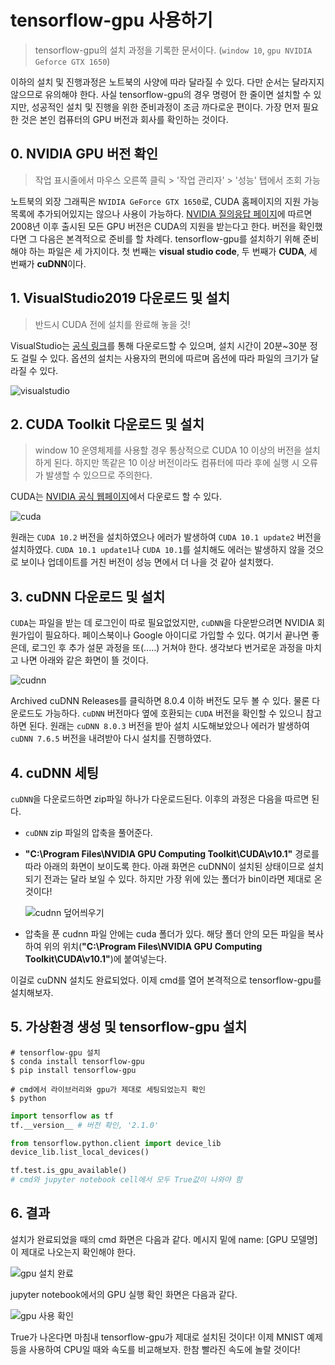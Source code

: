 #  tensorflow-gpu 사용하기

> tensorflow-gpu의 설치 과정을 기록한 문서이다. (`window 10`, `gpu NVIDIA Geforce GTX 1650`)

이하의 설치 및 진행과정은 노트북의 사양에 따라 달라질 수 있다. 다만 순서는 달라지지 않으므로 유의해야 한다.
사실 tensorflow-gpu의 경우 명령어 한 줄이면 설치할 수 있지만, 성공적인 설치 및 진행을 위한 준비과정이 조금 까다로운 편이다. 가장 먼저 필요한 것은 본인 컴퓨터의 GPU 버전과 회사를 확인하는 것이다. 

## 0. NVIDIA GPU 버전 확인 

> 작업 표시줄에서 마우스 오른쪽 클릭 > '작업 관리자' > '성능' 탭에서 조회 가능

노트북의 외장 그래픽은 `NVIDIA GeForce GTX 1650`로, CUDA 홈페이지의 지원 가능 목록에 추가되어있지는 않으나 사용이 가능하다. [NVIDIA 질의응답 페이지](https://forums.developer.nvidia.com/t/cuda-enabled-geforce-1650/81010/2)에 따르면 2008년 이후 출시된 모든 GPU 버전은 CUDA의 지원을 받는다고 한다. 
버전을 확인했다면 그 다음은 본격적으로 준비를 할 차례다. tensorflow-gpu를 설치하기 위해 준비해야 하는 파일은 세 가지이다. 첫 번째는 **visual studio code**, 두 번째가 **CUDA**, 세 번째가 **cuDNN**이다. 


## 1. VisualStudio2019 다운로드 및 설치
> 반드시 CUDA 전에 설치를 완료해 놓을 것! 

VisualStudio는 [공식 링크](https://visualstudio.microsoft.com/ko/vs/)를 통해 다운로드할 수 있으며, 설치 시간이 20분~30분 정도 걸릴 수 있다. 옵션의 설치는 사용자의 편의에 따르며 옵션에 따라 파일의 크기가 달라질 수 있다. 

![visualstudio](https://user-images.githubusercontent.com/58945760/95453765-69d94580-09a6-11eb-866d-50ab270d1c7f.PNG)



## 2. CUDA Toolkit 다운로드 및 설치

> window 10 운영체제를 사용할 경우 통상적으로 CUDA 10 이상의 버전을 설치하게 된다. 하지만 똑같은 10 이상 버전이라도 컴퓨터에 따라 후에 실행 시 오류가 발생할 수 있으므로 주의한다.

CUDA는 [NVIDIA 공식 웹페이지](https://developer.nvidia.com/cuda-toolkit-archive)에서 다운로드 할 수 있다. 

![cuda](https://user-images.githubusercontent.com/58945760/95452756-b885e000-09a4-11eb-8660-1a053891e9fd.PNG)



원래는 `CUDA 10.2`  버전을 설치하였으나 에러가 발생하여 `CUDA 10.1 update2` 버전을 설치하였다. `CUDA 10.1 update1`나 `CUDA 10.1`를 설치해도 에러는 발생하지 않을 것으로 보이나 업데이트를 거친 버전이 성능 면에서 더 나을 것 같아 설치했다.

## 3. cuDNN 다운로드 및 설치

`CUDA`는 파일을 받는 데 로그인이 따로 필요없었지만, `cuDNN`을 다운받으려면 NVIDIA 회원가입이 필요하다. 페이스북이나 Google 아이디로 가입할 수 있다. 여기서 끝나면 좋은데, 로그인 후 추가 설문 과정을 또(.....) 거쳐야 한다. 생각보다 번거로운 과정을 마치고 나면 아래와 같은 화면이 뜰 것이다. 

![cudnn](https://user-images.githubusercontent.com/58945760/95453330-9b9ddc80-09a5-11eb-8c5d-117539d1556f.PNG)

Archived cuDNN Releases를 클릭하면 8.0.4 이하 버전도 모두 볼 수 있다. 물론 다운로드도 가능하다. `cuDNN` 버전마다 옆에 호환되는 `CUDA` 버전을 확인할 수 있으니 참고하면 된다. 원래는 `cuDNN 8.0.3` 버전을 받아 설치 시도해보았으나 에러가 발생하여 `cuDNN 7.6.5` 버전을 내려받아 다시 설치를 진행하였다. 

## 4. cuDNN 세팅

`cuDNN`을 다운로드하면 zip파일 하나가 다운로드된다. 이후의 과정은 다음을 따르면 된다. 

- `cuDNN` zip 파일의 압축을 풀어준다.  

- **"C:\Program Files\NVIDIA GPU Computing Toolkit\CUDA\v10.1\"** 경로를 따라 아래의 화면이 보이도록 한다. 아래 화면은 cuDNN이 설치된 상태이므로 설치되기 전과는 달라 보일 수 있다. 하지만 가장 위에 있는 폴더가 bin이라면 제대로 온 것이다!

  ![cudnn 덮어씌우기](https://user-images.githubusercontent.com/58945760/95454339-495dbb00-09a7-11eb-988c-b7b36d16c84e.PNG)

- 압축을 푼 cudnn 파일 안에는 cuda 폴더가 있다. 해당 폴더 안의 모든 파일을 복사하여 위의 위치(**"C:\Program Files\NVIDIA GPU Computing Toolkit\CUDA\v10.1\"**)에 붙여넣는다.



이걸로 cuDNN 설치도 완료되었다. 이제 cmd를 열어 본격적으로 tensorflow-gpu를 설치해보자.

## 5. 가상환경 생성 및 tensorflow-gpu 설치

```shell
# tensorflow-gpu 설치
$ conda install tensorflow-gpu
$ pip install tensorflow-gpu

# cmd에서 라이브러리와 gpu가 제대로 세팅되었는지 확인
$ python 
```

```python
import tensorflow as tf
tf.__version__ # 버전 확인, '2.1.0'

from tensorflow.python.client import device_lib
device_lib.list_local_devices()

tf.test.is_gpu_available()
# cmd와 jupyter notebook cell에서 모두 True값이 나와야 함
```



## 6. 결과

설치가 완료되었을 때의 cmd 화면은 다음과 같다. 메시지 밑에 name: [GPU 모델명]이 제대로 나오는지 확인해야 한다.

![gpu 설치 완료](https://user-images.githubusercontent.com/58945760/95454969-1ec03200-09a8-11eb-8e7a-b68db37341dc.PNG)



jupyter notebook에서의 GPU 실행 확인 화면은 다음과 같다. 

![gpu 사용 확인](https://user-images.githubusercontent.com/58945760/95454942-12d47000-09a8-11eb-9010-81cb52ef5472.PNG)

True가 나온다면 마침내 tensorflow-gpu가 제대로 설치된 것이다! 이제 MNIST 예제 등을 사용하여 CPU일 때와 속도를 비교해보자. 한참 빨라진 속도에 놀랄 것이다!